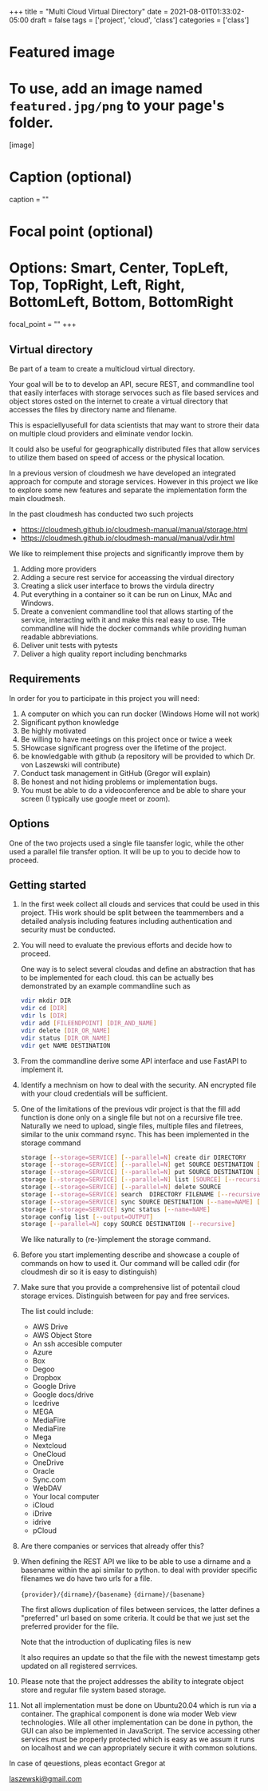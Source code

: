 +++
title = "Multi Cloud Virtual Directory"
date = 2021-08-01T01:33:02-05:00
draft = false
tags = ['project', 'cloud', 'class']
categories = ['class']

# Featured image
# To use, add an image named `featured.jpg/png` to your page's folder. 
[image]
  # Caption (optional)
  caption = ""

  # Focal point (optional)
  # Options: Smart, Center, TopLeft, Top, TopRight, Left, Right, BottomLeft, Bottom, BottomRight
  focal_point = ""
+++

## Virtual directory

Be part of a team to create a multicloud virtual directory.

Your goal will be to to develop an API, secure REST, and commandline
tool that easily interfaces with storage servoces such as file based
services and object stores osted on the internet to create a virtual
directory that accesses the files by directory name and filename.

This is espaciellyusefull for data scientists that may want to strore
their data on multiple cloud providers and eliminate vendor lockin.

It could also be useful for geographically distributed files that
allow services to utilize them based on speed of access or the
physical location.

In a previous version of cloudmesh we have developed an integrated
approach for compute and storage services. However in this project we
like to explore some new features and separate the implementation form
the main cloudmesh.



In the past cloudmesh has conducted two such projects

* <https://cloudmesh.github.io/cloudmesh-manual/manual/storage.html>
* <https://cloudmesh.github.io/cloudmesh-manual/manual/vdir.html>

We like to reimplement thise projects and significantly improve them by

1. Adding more providers
2. Adding a secure rest service for acceassing the virdual directory
3. Creating a slick user interface to brows the virdula directry
4. Put everything in a container so it can be run on Linux, MAc and
   Windows.
5. Dreate a convenient commandline tool that allows starting of the
   service, interacting with it and make this real easy to use. THe
   commandline will hide the docker commands while providing human
   readable abbreviations.
6. Deliver unit tests with pytests
6. Deliver a high quality report including benchmarks


## Requirements

In order for you to participate in this project you will need:

1. A computer on which you can run docker (Windows Home will not work)
2. Significant python knowledge
3. Be highly motivated
4. Be willing to have meetings on this project once or twice a week
5. SHowcase significant progress over the lifetime of the project.
6. be knowledgable with github (a repository will be provided to which
   Dr. von Laszewski will contribute)
7. Conduct task management in GitHub (Gregor will explain)
8. Be honest and not hiding problems or implementation bugs.
9. You must be able to do a videoconference and be able to share your screen (I typically use google meet or zoom).

## Options

One of the two projects used a single file taansfer logic, while the
other used a parallel file transfer option. It will be up to you to decide how to proceed.

## Getting started

1. In the first week collect all clouds and services that could be
   used in this project. THis work should be split between the
   teammembers and a detailed analysis including features including
   authentication and security must be conducted.
2. You will need to evaluate the previous efforts and decide how to proceed.

   One way is to select several cloudas and define an abstraction that
   has to be implemented for each cloud. this can be actually bes
   demonstrated by an example commandline such as

   ```bash
   vdir mkdir DIR
   vdir cd [DIR]
   vdir ls [DIR]
   vdir add [FILEENDPOINT] [DIR_AND_NAME]
   vdir delete [DIR_OR_NAME]
   vdir status [DIR_OR_NAME]
   vdir get NAME DESTINATION
   ```

3. From the commandline derive some API interface and use FastAPI to
   implement it.

4. Identify a mechnism on how to deal with the security. AN encrypted
   file with your cloud credentials will be sufficient.

5. One of the limitations of the previous vdir project is that the
   fill add function is done only on a single file but not on a
   recursive file tree. Naturally we need to upload, single files,
   multiple files and filetrees, similar to the unix command rsync.
   This has been implemented in the storage command

   ```bash
   storage [--storage=SERVICE] [--parallel=N] create dir DIRECTORY
   storage [--storage=SERVICE] [--parallel=N] get SOURCE DESTINATION [--recursive]
   storage [--storage=SERVICE] [--parallel=N] put SOURCE DESTINATION [--recursive]
   storage [--storage=SERVICE] [--parallel=N] list [SOURCE] [--recursive] [--output=OUTPUT]
   storage [--storage=SERVICE] [--parallel=N] delete SOURCE
   storage [--storage=SERVICE] search  DIRECTORY FILENAME [--recursive] [--output=OUTPUT]
   storage [--storage=SERVICE] sync SOURCE DESTINATION [--name=NAME] [--async]
   storage [--storage=SERVICE] sync status [--name=NAME]
   storage config list [--output=OUTPUT]
   storage [--parallel=N] copy SOURCE DESTINATION [--recursive]
   ```

   We like naturally to (re-)implement the storage command.

6. Before you start implementing describe and showcase a couple of commands on how to used it.
   Our command will be called cdir (for cloudmesh dir so it is easy to distinguish)

7. Make sure that you provide a comprehensive list of potentail cloud
   storage ervices. Distinguish between for pay and free services.

   The list could include:

   * AWS Drive
   * AWS Object Store
   * An ssh accesible computer
   * Azure
   * Box
   * Degoo
   * Dropbox 
   * Google Drive 
   * Google docs/drive
   * Icedrive 
   * MEGA 
   * MediaFire
   * MediaFire
   * Mega
   * Nextcloud
   * OneCloud
   * OneDrive 
   * Oracle
   * Sync.com 
   * WebDAV
   * Your local computer
   * iCloud
   * iDrive
   * idrive
   * pCloud 
   
8. Are there companies or services that already offer this?

9. When defining the REST API we like to be able to use a dirname and
   a basename within the api similar to python. to deal with provider
   specific filenames we do have two urls for a file.

   `{provider}/{dirname}/{basename}`
   `{dirname}/{basename}`

   The first allows duplication of files between services, the latter
   defines a "preferred" url based on some criteria. It could be that
   we just set the preferred provider for the file.

   Note that the introduction of duplicating files is new

   It also requires an update so that the file with the newest
   timestamp gets updated on all registered serrvices.

10. Please note that the project addresses the ability to integrate
    object store and regular file system based storage.

11. Not all implementation must be done on Ubuntu20.04 which is run
    via a container. The graphical component is done wia moder Web
    view technologies. Wile all other implementation can be done in
    python, the GUI can also be implemented in JavaScript. The service
    accessing other services must be properly protected which is easy
    as we assum it runs on localhost and we can appropriately secure
    it with common solutions.

In case of qeuestions, pleas econtact Gregor at

laszewski@gmail.com

